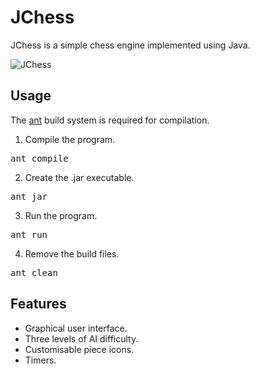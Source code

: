 JChess
======

JChess is a simple chess engine implemented using Java.

![JChess](http://i.imgur.com/qZnLbRN.png?1)

Usage
-----
The [ant](https://ant.apache.org/) build system is required for compilation.

1. Compile the program.
<pre>
ant compile
</pre>

2. Create the .jar executable.
<pre>
ant jar
</pre>

3. Run the program.
<pre>
ant run
</pre>

4. Remove the build files.
<pre>
ant clean
</pre>

Features
--------
* Graphical user interface.
* Three levels of AI difficulty.
* Customisable piece icons.
* Timers.